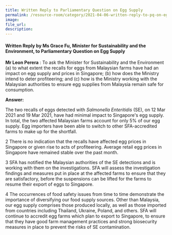 ```yaml
---  
title: Written Reply to Parliamentary Question on Egg Supply
permalink: /resource-room/category/2021-04-06-written-reply-to-pq-on-egg-supply/
image:  
file_url:  
description:  
---  
```


#### Written Reply by Ms Grace Fu, Minister for Sustainability and the Environment, to Parliamentary Question on Egg Supply

**Mr Leon Perera** : To ask the Minister for Sustainability and the Environment (a) to what extent the recalls for eggs from Malaysian farms have had an impact on egg supply and prices in Singapore; (b) how does the Ministry intend to deter profiteering; and (c) how is the Ministry working with the Malaysian authorities to ensure egg supplies from Malaysia remain safe for consumption.

**Answer:**

The two recalls of eggs detected with _Salmonella Enteritidis_ (SE), on 12 Mar 2021 and 19 Mar 2021, have had minimal impact to Singapore&#39;s egg supply. In total, the two affected Malaysian farms account for only 5% of our egg supply. Egg importers have been able to switch to other SFA-accredited farms to make up for the shortfall.

2 There is no indication that the recalls have affected egg prices in Singapore or given rise to acts of profiteering. Average retail egg prices in Singapore have remained stable over the past month.

3 SFA has notified the Malaysian authorities of the SE detections and is working with them on the investigations. SFA will assess the investigation findings and measures put in place at the affected farms to ensure that they are satisfactory, before the suspensions can be lifted for the farms to resume their export of eggs to Singapore.

4 The occurrences of food safety issues from time to time demonstrate the importance of diversifying our food supply sources. Other than Malaysia, our egg supply comprises those produced locally, as well as those imported from countries including Thailand, Ukraine, Poland, and others. SFA will continue to accredit egg farms which plan to export to Singapore, to ensure that they have good farm management practices and strong biosecurity measures in place to prevent the risks of SE contamination.
